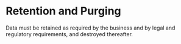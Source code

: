 # Retention and Purging

Data must be retained as required by the business and by legal and regulatory requirements, and destroyed thereafter.
